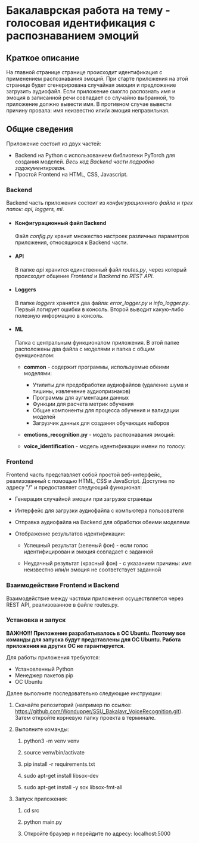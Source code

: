 # **Бакалаврская работа на тему - голосовая идентификация с распознаванием эмоций**

## **Краткое описание**
На главной странице странице происходит идентификация с применением распознавания эмоций. При старте приложения на этой странице будет сгенерирована случайная эмоция и предложение загрузить аудиофайл. Если приложение смогло распознать имя и эмоция в записанной речи совпадает со случайно выбранной, то приложение должно вывести имя. В противном случае вывести причину провала: имя неизвестно или/и эмоция неправильная. 

## **Общие сведения**
Приложение состоит из двух частей:
- Backend на Python с использованием библиотеки PyTorch для создания моделей. *Весь код Backend части подробно задокументирован.*
- Простой Frontend на HTML, CSS, Javascript.

### **Backend**
Backend часть приложения состоит из *конфигурационного файла* и *трех папок: api, loggers, ml*.

- #### **Конфигурационный файл Backend**
    Файл *config.py* хранит множество настроек различных параметров приложения, относящихся к Backend части.
- #### **API**
    В папке *api* хранится единственный файл *routes.py*, через который происходит общение *Frontend* и *Backend* по *REST API*. 
- #### **Loggers**
    В папке *loggers* хранятся два файла: *error_logger.py* и *info_logger.py*. Первый логирует ошибки в консоль. Второй выводит какую-либо полезную информацию в консоль.
- #### **ML**
    Папка с центральным функционалом приложения. В этой папке расположены два файла с моделями и папка с общим функционалом:
    
    - **common** - содержит программы, используемые обеими моделями:
        - Утилиты для предобработки аудиофайлов (удаление шума и тишины, извлечение аудиопризнаков)
        - Программы для аугментации данных
        - Функции для расчета метрик обучения
        - Общие компоненты для процесса обучения и валидации моделей
        - Загрузчик данных для создания обучающих наборов
    
    - **emotions_recognition.py** - модель распознавания эмоций:
    
    - **voice_identification** - модель идентификации имени по голосу:

### **Frontend**
Frontend часть представляет собой простой веб-интерфейс, реализованный с помощью HTML, CSS и JavaScript. Доступна по адресу "/" и предоставляет следующий функционал:

- Генерация случайной эмоции при загрузке страницы

- Интерфейс для загрузки аудиофайла с компьютера пользователя

- Отправка аудиофайла на Backend для обработки обеими моделями

- Отображение результатов идентификации:

    - Успешный результат (зеленый фон) - если голос идентифицирован и эмоция совпадает с заданной

    - Неудачный результат (красный фон) - с указанием причины: имя неизвестно или/и эмоция не соответствует заданной

### **Взаимодействие Frontend и Backend**
Взаимодействие между частями приложения осуществляется через REST API, реализованное в файле routes.py.

### **Установка и запуск**
**ВАЖНО!!! Приложение разрабатывалось в ОС Ubuntu. Поэтому все команды для запуска будут представлены для ОС Ubuntu. Работа приложения на других ОС не гарантируется.**

Для работы приложения требуются:
- Установленный Python
- Менеджер пакетов pip
- ОС Ubuntu

Далее выполните последовательно следующие инструкции:
1) Скачайте репозиторий (например по ссылке: https://github.com/Wondupper/SSU_Bakalavr_VoiceRecognition.git). Затем откройте корневую папку проекта в терминале.
2) Выполните команды:

    1) python3 -m venv venv

    2) source venv/bin/activate 

    3) pip install -r requirements.txt

    4) sudo apt-get install libsox-dev

    5) sudo apt-get install -y sox libsox-fmt-all 

3) Запуск приложения:

    1) cd src 

    2) python main.py

    3) Откройте браузер и перейдите по адресу: localhost:5000



